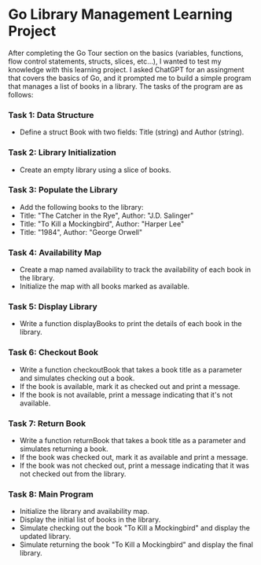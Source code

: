 # Go Library Management Learning Project

After completing the Go Tour section on the basics (variables, functions, flow control statements, structs, slices, etc...), I wanted to test my knowledge with this learning project. I asked ChatGPT for an assingment that covers the basics of Go, and it prompted me to build a simple program that manages a list of books in a library. The tasks of the program are as follows:

### Task 1: Data Structure

- Define a struct Book with two fields: Title (string) and Author (string).

### Task 2: Library Initialization

- Create an empty library using a slice of books.

### Task 3: Populate the Library

- Add the following books to the library:
- Title: "The Catcher in the Rye", Author: "J.D. Salinger"
- Title: "To Kill a Mockingbird", Author: "Harper Lee"
- Title: "1984", Author: "George Orwell"

### Task 4: Availability Map

- Create a map named availability to track the availability of each book in the library.
- Initialize the map with all books marked as available.

### Task 5: Display Library

- Write a function displayBooks to print the details of each book in the library.

### Task 6: Checkout Book

- Write a function checkoutBook that takes a book title as a parameter and simulates checking out a book.
- If the book is available, mark it as checked out and print a message.
- If the book is not available, print a message indicating that it's not available.

### Task 7: Return Book

- Write a function returnBook that takes a book title as a parameter and simulates returning a book.
- If the book was checked out, mark it as available and print a message.
- If the book was not checked out, print a message indicating that it was not checked out from the library.

### Task 8: Main Program

- Initialize the library and availability map.
- Display the initial list of books in the library.
- Simulate checking out the book "To Kill a Mockingbird" and display the updated library.
- Simulate returning the book "To Kill a Mockingbird" and display the final library.
